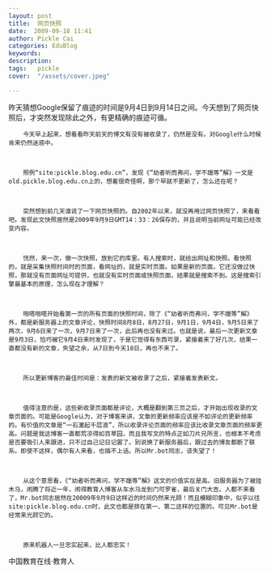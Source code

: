```yaml
---
layout: post  
title:  网页快照  
date:  2009-09-18 11:41  
author: Pickle Cai  
categories: EduBlog  
keywords: 
description:   
tags:	pickle   
cover:  "/assets/cover.jpeg"  

---  
```

    
昨天猜想Google保留了痕迹的时间是9月4日到9月14日之间。今天想到了网页快照后，才突然发现除此之外，有更精确的痕迹可循。



 



        今天早上起来，想看看昨天前天的博文有没有被收录了，仍然是没有。对Google什么时候肯来仍然迷惑中。



        照例“site:pickle.blog.edu.cn”，发现《“幼者听而弗问，学不躐等”解》一文是old.pickle.blog.edu.cn上的，想着很奇怪啊，那个早就不更新了，怎么还在呢？



        突然想到前几天谁说了一下网页快照的。自2002年以来，就没再用过网页快照了，来看看吧。发现此文快照居然是2009年9月9日GMT14：33：26保存的，并且说明当前网址可能已经改变内容。



        恍然，来一次，做一次快照，放到它的库里。有人搜索时，就给出网址和快照。看快照的，就是采集快照时间时的页面，看网址的，就是实时页面。如果是新的页面，它还没做过快照，那就没有页面网址可提供，也就没有实时页面或快照页面，结果就是搜索不到。这是搜索引擎最基本的原理，怎么现在才理解？



        啪嗒啪嗒开始看第一页的所有页面的快照时间，除了《“幼者听而弗问，学不躐等”解》外，都是新服务器上的文章评论，快照时间8月8日，8月27日，9月1日，9月4日，9月5日来了两次，9月6日来了一次，9月7日来了一次，此后再也没有来过。也就是说，最后一次更新文章是9月3日，恰巧被它9月4日来时发现了，于是它觉得有东西可录，紧接着来了好几次，结果一直都没有新的文章，失望之余，从7日到今天18日，再也不来了。



        所以更新博客的最佳时间是：发表的新文被收录了之后，紧接着发表新文。



        值得注意的是，这些新收录页面都是评论，大概是翻到第三页之后，才开始出现收录的文章页面的。可能是Google认为，对于博客来讲，文章的更新频率应该是不如评论的更新频率的。有价值的文章是“一石激起千层浪”，所以收录评论页面的频率应该比收录文章页面的频率更高。问题是我这博客一直都荒凉得如百草园，而且我写文的特点正如刀片兄所言，也根本不考虑是否要吸引人来跟进，只不过自己记日记罢了。别说换了新服务器后，跟过去的博友都断了联系。即使不这样，偶尔有人来看，也插不上话。所以Mr.bot同志，该失望了！



        从这个意思看，《“幼者听而弗问，学不躐等”解》这文的价值实在是高。旧服务器为了被挂木马，闹腾了将近一年，闹得教育人博客从车水马龙到门可罗雀，最后关门大吉。人都不来看了，Mr.bot同志居然在20009年9月9日这样近的时间仍然来光顾！而且模糊印象中，似乎以往site:pickle.blog.edu.cn时，此文也都是排在第一、第二这样的位置的。可见Mr.bot是经常来光顾它的。



        原来机器人一旦忠实起来，比人都忠实！



		    
 中国教育在线·教育人

